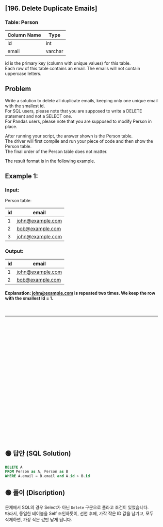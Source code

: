 ## [196. Delete Duplicate Emails]


### Table: Person

| Column Name | Type    |
|----|----|
| id          | int     |
| email       | varchar |

id is the primary key (column with unique values) for this table.  
Each row of this table contains an email. The emails will not contain uppercase letters.
 
## Problem

Write a solution to delete all duplicate emails, keeping only one unique email with the smallest id.  
For SQL users, please note that you are supposed to write a DELETE statement and not a SELECT one.  
For Pandas users, please note that you are supposed to modify Person in place.  

After running your script, the answer shown is the Person table.  
The driver will first compile and run your piece of code and then show the Person table.  
The final order of the Person table does not matter.  

The result format is in the following example.  

 

## Example 1:

### Input: 
Person table:

| id | email            |
|----|----|
| 1  | john@example.com |
| 2  | bob@example.com  |
| 3  | john@example.com |

### Output: 

| id | email            |
|----|-----|
| 1  | john@example.com |
| 2  | bob@example.com  |

#### Explanation: john@example.com is repeated two times. We keep the row with the smallest Id = 1.


<br/>

---

<br/>
<br/>
<br/>
<br/>
<br/>
<br/>
<br/>
<br/>
<br/>
<br/>
<br/>
<br/>
<br/>
<br/>
<br/>
<br/>
<br/>
<br/>
<br/>
<br/>
<br/>
<br/>
<br/>


## 🟢 답안 (SQL Solution)

```sql
DELETE A
FROM Person as A, Person as B
WHERE A.email = B.email and A.id > B.id
```

## 🟢 풀이 (Discription)
문제에서 SQL의 경우 Select가 아닌 `Delete` 구문으로 풀라고 조건이 있었습니다.  
따라서, 동일한 테이블을 Self 조인하듯이, 선언 후에, 가작 작은 ID 값을 남기고, 모두 삭제하면, 가장 작은 값만 남게 됩니다.
